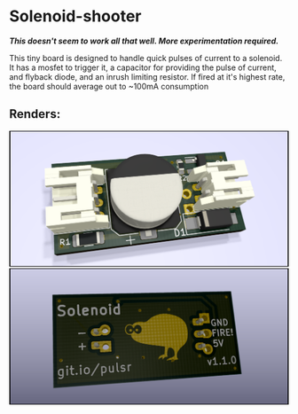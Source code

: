 # Solenoid-shooter

***This doesn't seem to work all that well. More experimentation required.***

This tiny board is designed to handle quick pulses of current to a solenoid. It has a mosfet to trigger it, a capacitor for providing the pulse of current, and flyback diode, and an inrush limiting resistor. If fired at it's highest rate, the board should average out to ~100mA consumption

## Renders:

![front](renders/front.png)
![back](renders/back.png)
